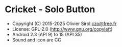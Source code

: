 # Cricket - Solo Button

* Copyright (C) 2015-2025 Olivier Sirol <czo@free.fr>
* License: GPL-2.0 (http://www.gnu.org/copyleft)
* Android 2.3 (API 9) to 15 (API 35)
* Sound and icon are CC
